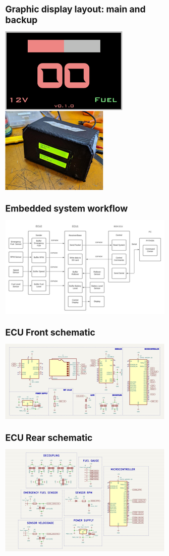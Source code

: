 # Graphic display layout: main and backup

<img alt="display Nextion" height="250" src="HMI_v0.1.0.png"/>
<img alt="display LCD" height="250" src="display_LCD.jpeg"/>

# Embedded system workflow

![workflow](software/workflow.jpg)

# ECU Front schematic

![ECU Front schematic](hardware/ECU1/schematic.jpg)

# ECU Rear schematic

![ECU Rear schematic](hardware/ECU2/schematic.jpg)